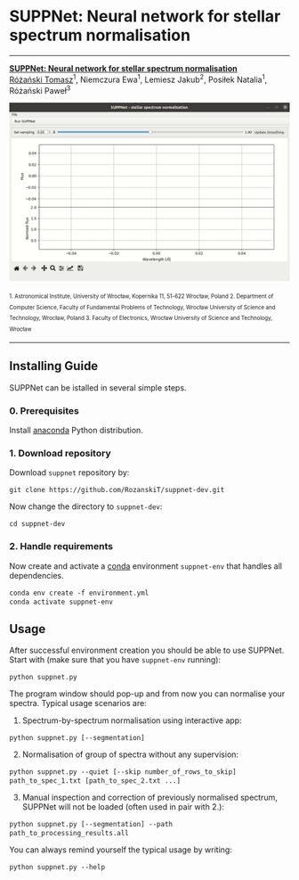 # SUPPNet: Neural network for stellar spectrum normalisation

---

[__SUPPNet: Neural network for stellar spectrum normalisation__](https://rozanskit.com/suppnet/)\
[Różański Tomasz](https://rozanskit.com/)<sup>1</sup>, Niemczura Ewa<sup>1</sup>, Lemiesz Jakub<sup>2</sup>, Posiłek Natalia<sup>1</sup>, Różański Paweł<sup>3</sup>

![Here should be example_run.gif](gifs/example_run.gif) 

<sup><sub>1. Astronomical Institute, University of Wrocław, Kopernika 11, 51-622 Wrocław, Poland 2. Department  of  Computer  Science,  Faculty  of  Fundamental  Problems  of  Technology,  Wrocław  University  of  Science  and Technology, Wrocław, Poland 3. Faculty  of  Electronics,  Wrocław  University  of  Science  and Technology, Wrocław</sup></sub>

---

## Installing Guide
SUPPNet can be istalled in several simple steps.

### 0. Prerequisites

Install [anaconda](conda.io) Python distribution.

### 1. Download repository

Download `suppnet` repository by:
```
git clone https://github.com/RozanskiT/suppnet-dev.git
```
Now change the directory to `suppnet-dev`:
```
cd suppnet-dev
```

### 2. Handle requirements

Now create and activate a [conda](conda.io) environment `suppnet-env` that handles all dependencies.

```
conda env create -f environment.yml
conda activate suppnet-env
```
## Usage
After successful environment creation you should be able to use SUPPNet. Start with (make sure that you have `suppnet-env` running):
```
python suppnet.py
```
The program window should pop-up and from now you can normalise your spectra. Typical usage scenarios are:

1. Spectrum-by-spectrum normalisation using interactive app:
```
python suppnet.py [--segmentation]
```
2. Normalisation of group of spectra without any supervision:
```
python suppnet.py --quiet [--skip number_of_rows_to_skip] path_to_spec_1.txt [path_to_spec_2.txt ...]
```
3. Manual inspection and correction of previously normalised spectrum, SUPPNet will not be loaded (often used in pair with 2.):
```
python suppnet.py [--segmentation] --path path_to_processing_results.all
```

You can always remind yourself the typical usage by writing:
```
python suppnet.py --help
```
